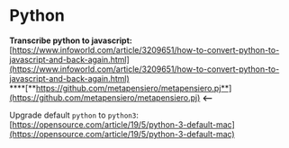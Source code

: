 # Python

**Transcribe python to javascript:**  
[https://www.infoworld.com/article/3209651/how-to-convert-python-to-javascript-and-back-again.html](https://www.infoworld.com/article/3209651/how-to-convert-python-to-javascript-and-back-again.html)  
****[**https://github.com/metapensiero/metapensiero.pj**](https://github.com/metapensiero/metapensiero.pj) **&lt;--**

Upgrade default `python` to `python3`:  
[https://opensource.com/article/19/5/python-3-default-mac](https://opensource.com/article/19/5/python-3-default-mac)







